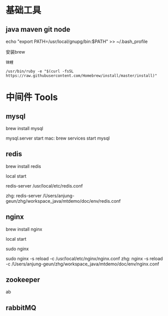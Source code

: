 # 基础工具

## java maven git node

echo "export PATH=/usr/local/gnupg/bin:$PATH" >> ~/.bash_profile

 安装brew 
 ```
 锦鲤

 /usr/bin/ruby -e "$(curl -fsSL https://raw.githubusercontent.com/Homebrew/install/master/install)"
 
 ```

# 中间件 Tools

## mysql 

brew install mysql

mysql.server start
mac: brew services start mysql

## redis

brew install redis

local start 

redis-server /usr/local/etc/redis.conf

zhg: 
redis-server /Users/anjung-geun/zhg/workspace_java/mtdemo/doc/env/redis.conf
## nginx 

brew install nginx

local start 

sudo nginx 

sudo nginx -s reload -c /usr/local/etc/nginx/nginx.conf
zhg: 
nginx -s reload -c /Users/anjung-geun/zhg/workspace_java/mtdemo/doc/env/nginx.conf



## zookeeper


ab
## rabbitMQ 



